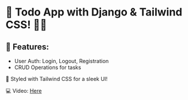 
# 🌟 Todo App with Django & Tailwind CSS! 📝🚀

## 🔐 Features:
- User Auth: Login, Logout, Registration
- CRUD Operations for tasks

🎨 Styled with Tailwind CSS for a sleek UI!

💻 Video: [Here](https://www.linkedin.com/posts/harshitpathak18_django-tailwindcss-todoapp-activity-7159434359094104064-5kf6/?utm_source=share&utm_medium=member_desktop)
